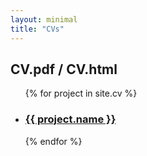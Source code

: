 ```yaml
---
layout: minimal
title: "CVs"
---
```


<h2>CV.pdf / CV.html</h2>

<div class="aboutme">
	<ul class="recent">
		{% for project in site.cv %}
	    	<li><a href="{{ project.url}}"><h3 class="project-name" itemprop="name">{{ project.name }}</h3></a></li>
	    {% endfor %}
	</ul>
</div>
